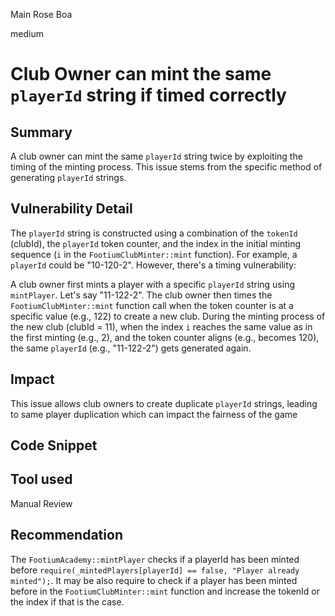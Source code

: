 Main Rose Boa

medium

# Club Owner can mint the same `playerId` string if timed correctly

## Summary

A club owner can mint the same `playerId` string twice by exploiting the timing of the minting process. This issue stems from the specific method of generating `playerId` strings.

## Vulnerability Detail

The `playerId` string is constructed using a combination of the `tokenId` (clubId), the `playerId` token counter, and the index in the initial minting sequence (`i` in the `FootiumClubMinter::mint` function). For example, a `playerId` could be "10-120-2". However, there's a timing vulnerability:

A club owner first mints a player with a specific `playerId` string using `mintPlayer`. Let's say "11-122-2".
The club owner then times the `FootiumClubMinter::mint` function call when the token counter is at a specific value (e.g., 122) to create a new club.
During the minting process of the new club (clubId = 11), when the index `i` reaches the same value as in the first minting (e.g., 2), and the token counter aligns (e.g., becomes 120), the same `playerId` (e.g., "11-122-2") gets generated again.

## Impact

This issue allows club owners to create duplicate `playerId` strings, leading to same player duplication which can impact the fairness of the game


## Code Snippet

## Tool used

Manual Review

## Recommendation

The `FootiumAcademy::mintPlayer` checks if a playerId has been minted before `require(_mintedPlayers[playerId] == false, "Player already minted");`. It may be also require to check if a player has been minted before in the `FootiumClubMinter::mint` function and increase the tokenId or the index if that is the case.
